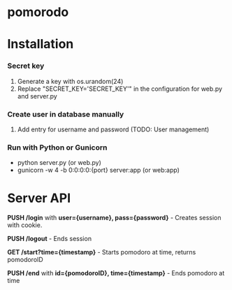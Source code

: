 pomorodo
========

# Installation

### Secret key
1. Generate a key with os.urandom(24)
2. Replace "SECRET_KEY='SECRET_KEY'" in the configuration for web.py and server.py

### Create user in database manually
1. Add entry for username and password (TODO: User management)

### Run with Python or Gunicorn
* python server.py (or web.py)
* gunicorn -w 4 -b 0:0:0:0:{port} server:app (or web:app)

# Server API

**PUSH /login** with **user={username}, pass={password}** - Creates session with cookie.

**PUSH /logout** - Ends session

**GET /start?time={timestamp}** - Starts pomodoro at time, returns pomodoroID

**PUSH /end** with **id={pomodoroID}, time={timestamp}** - Ends pomodoro at time
